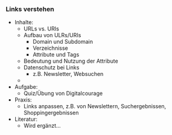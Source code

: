 ### Links verstehen

* Inhalte:
  * URLs vs. URIs
  * Aufbau von ULRs/URIs
    * Domain  und Subdomain
    * Verzeichnisse
    * Attribute und Tags
  * Bedeutung und Nutzung der Attribute
  * Datenschutz bei Links
    * z.B. Newsletter, Websuchen
  * 
* Aufgabe:
  * Quiz/Übung von Digitalcourage
* Praxis:
  * Links anpassen, z.B. von Newslettern, Suchergebnissen, Shoppingergebnissen
* Literatur:
  * Wird ergänzt...
